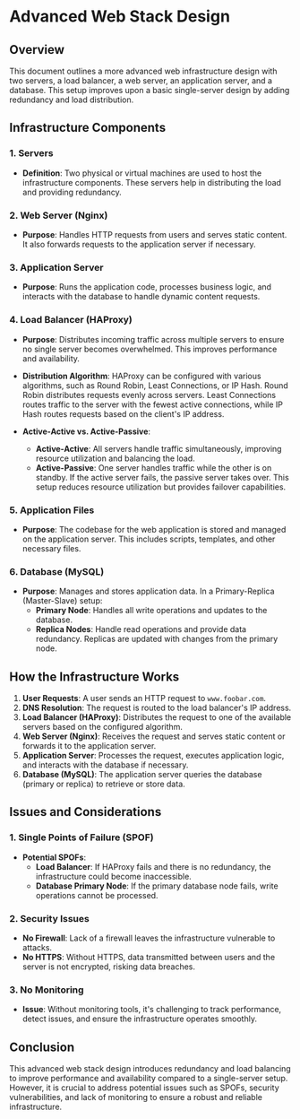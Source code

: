 # Advanced Web Stack Design

## Overview

This document outlines a more advanced web infrastructure design with two servers, a load balancer, a web server, an application server, and a database. This setup improves upon a basic single-server design by adding redundancy and load distribution.

## Infrastructure Components

### 1. **Servers**
- **Definition**: Two physical or virtual machines are used to host the infrastructure components. These servers help in distributing the load and providing redundancy.

### 2. **Web Server (Nginx)**
- **Purpose**: Handles HTTP requests from users and serves static content. It also forwards requests to the application server if necessary.

### 3. **Application Server**
- **Purpose**: Runs the application code, processes business logic, and interacts with the database to handle dynamic content requests.

### 4. **Load Balancer (HAProxy)**
- **Purpose**: Distributes incoming traffic across multiple servers to ensure no single server becomes overwhelmed. This improves performance and availability.
  
- **Distribution Algorithm**: HAProxy can be configured with various algorithms, such as Round Robin, Least Connections, or IP Hash. Round Robin distributes requests evenly across servers. Least Connections routes traffic to the server with the fewest active connections, while IP Hash routes requests based on the client's IP address.

- **Active-Active vs. Active-Passive**:
  - **Active-Active**: All servers handle traffic simultaneously, improving resource utilization and balancing the load. 
  - **Active-Passive**: One server handles traffic while the other is on standby. If the active server fails, the passive server takes over. This setup reduces resource utilization but provides failover capabilities.

### 5. **Application Files**
- **Purpose**: The codebase for the web application is stored and managed on the application server. This includes scripts, templates, and other necessary files.

### 6. **Database (MySQL)**
- **Purpose**: Manages and stores application data. In a Primary-Replica (Master-Slave) setup:
  - **Primary Node**: Handles all write operations and updates to the database.
  - **Replica Nodes**: Handle read operations and provide data redundancy. Replicas are updated with changes from the primary node.

## How the Infrastructure Works

1. **User Requests**: A user sends an HTTP request to `www.foobar.com`.
2. **DNS Resolution**: The request is routed to the load balancer's IP address.
3. **Load Balancer (HAProxy)**: Distributes the request to one of the available servers based on the configured algorithm.
4. **Web Server (Nginx)**: Receives the request and serves static content or forwards it to the application server.
5. **Application Server**: Processes the request, executes application logic, and interacts with the database if necessary.
6. **Database (MySQL)**: The application server queries the database (primary or replica) to retrieve or store data.

## Issues and Considerations

### 1. **Single Points of Failure (SPOF)**
- **Potential SPOFs**:
  - **Load Balancer**: If HAProxy fails and there is no redundancy, the infrastructure could become inaccessible.
  - **Database Primary Node**: If the primary database node fails, write operations cannot be processed. 

### 2. **Security Issues**
- **No Firewall**: Lack of a firewall leaves the infrastructure vulnerable to attacks.
- **No HTTPS**: Without HTTPS, data transmitted between users and the server is not encrypted, risking data breaches.

### 3. **No Monitoring**
- **Issue**: Without monitoring tools, it's challenging to track performance, detect issues, and ensure the infrastructure operates smoothly.

## Conclusion

This advanced web stack design introduces redundancy and load balancing to improve performance and availability compared to a single-server setup. However, it is crucial to address potential issues such as SPOFs, security vulnerabilities, and lack of monitoring to ensure a robust and reliable infrastructure.
